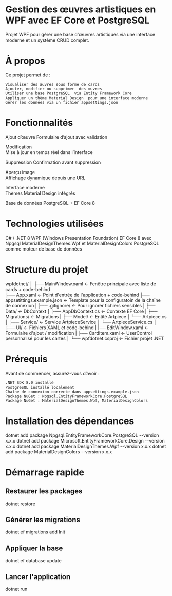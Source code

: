 # Gestion des œuvres artistiques en WPF avec EF Core et PostgreSQL  

Projet WPF pour gérer une base d'œuvres artistiques via une interface moderne et un système CRUD complet. 

# À propos 

Ce projet permet de : 

    Visualiser des œuvres sous forme de cards 
    Ajouter, modifier ou supprimer  des œuvres
    Utiliser une base PostgreSQL  via Entity Framework Core
    Appliquer un thème Material Design  pour une interface moderne
    Gérer les données via un fichier appsettings.json
      
     

# Fonctionnalités

Ajout d’œuvre
Formulaire d’ajout avec validation

Modification	
Mise à jour en temps réel dans l’interface

Suppression
Confirmation avant suppression

Aperçu image	
Affichage dynamique depuis une URL

Interface moderne	
Thèmes Material Design intégrés

Base de données	
PostgreSQL + EF Core 8
 
 
# Technologies utilisées 

C# / .NET 8 
WPF  (Windows Presentation Foundation)
EF Core 8  avec Npgsql
MaterialDesignThemes.Wpf  et MaterialDesignColors 
PostgreSQL  comme moteur de base de données
     

# Structure du projet 
 
wpfdotnet/
│
├── MainWindow.xaml           ← Fenêtre principale avec liste de cards + code-behind   
├── App.xaml                  ← Point d'entrée de l'application + code-behind
├── appsetittings.example.json        ← Template pour la configuratoin de la chaîne de connexion
|
├── .gitignore/               ← Pour ignorer fichiers sensibles
|
├── Data/                     ← DbContext 
│   ├── AppDbContext.cs       ← Contexte EF Core
|
├── Migrations/               ← Migrations
|
├── Model/                    ← Entité Artpiece
│   └── Artpiece.cs
│
├── Service/                  ← Service ArtpieceService
│   └── ArtpieceService.cs
│
├── UI/                       ← Fichiers XAML et code-behind
|   |── EditWindow.xaml       ← Formulaire d'ajout / modification 
|   ├── CardItem.xaml         ← UserControl personnalisé pour les cartes 
│
└── wpfdotnet.csproj          ← Fichier projet .NET
 
 
 
# Prérequis 

Avant de commencer, assurez-vous d’avoir : 

    .NET SDK 8.0 installé
    PostgreSQL installé localement
    Chaîne de connexion correcte dans appsettings.example.json
    Package NuGet : Npgsql.EntityFrameworkCore.PostgreSQL
    Package NuGet : MaterialDesignThemes.Wpf, MaterialDesignColors
    
# Installation des dépendances

dotnet add package Npgsql.EntityFrameworkCore.PostgreSQL --version x.x.x
dotnet add package Microsoft.EntityFrameworkCore.Design --version x.x.x
dotnet add package MaterialDesignThemes.Wpf --version x.x.x
dotnet add package MaterialDesignColors --version x.x.x

# Démarrage rapide 

## Restaurer les packages
dotnet restore

## Générer les migrations
dotnet ef migrations add Init

## Appliquer la base
dotnet ef database update

## Lancer l'application
dotnet run